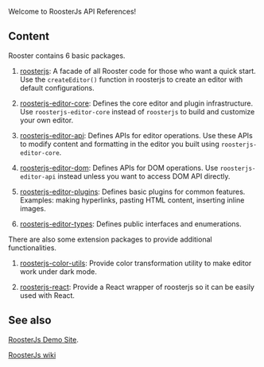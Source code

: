Welcome to RoosterJs API References!

## Content

Rooster contains 6 basic packages.

1. [roosterjs](modules/roosterjs.html):
   A facade of all Rooster code for those who want a quick start. Use the
   `createEditor()` function in roosterjs to create an editor with default
   configurations.

2. [roosterjs-editor-core](modules/roosterjs_editor_core.html):
   Defines the core editor and plugin infrastructure. Use `roosterjs-editor-core`
   instead of `roosterjs` to build and customize your own editor.

3. [roosterjs-editor-api](modules/roosterjs_editor_api.html):
   Defines APIs for editor operations. Use these APIs to modify content and
   formatting in the editor you built using `roosterjs-editor-core`.

4. [roosterjs-editor-dom](modules/roosterjs_editor_dom.html):
   Defines APIs for DOM operations. Use `roosterjs-editor-api` instead unless
   you want to access DOM API directly.

5. [roosterjs-editor-plugins](modules/roosterjs_editor_plugins.html):
   Defines basic plugins for common features. Examples: making hyperlinks,
   pasting HTML content, inserting inline images.

6. [roosterjs-editor-types](modules/roosterjs_editor_types.html):
   Defines public interfaces and enumerations.

There are also some extension packages to provide additional functionalities.

1. [roosterjs-color-utils](modules/roosterjs_color_utils.html):
   Provide color transformation utility to make editor work under dark mode.

2. [roosterjs-react](modules/roosterjs_react.html):
   Provide a React wrapper of roosterjs so it can be easily used with React.

## See also

[RoosterJs Demo Site](../index.html).

[RoosterJs wiki](https://github.com/Microsoft/roosterjs/wiki)
